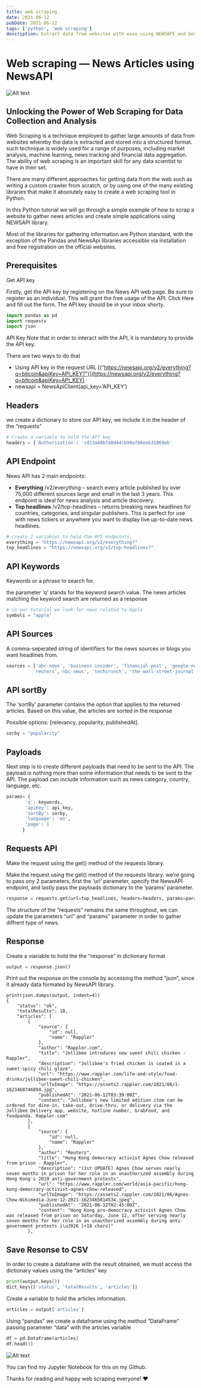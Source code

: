 ```yaml
---
title: web scraping
date: 2021-06-12
pubDate: 2021-06-12
tags: ['python', 'web scraping']
description: Extract data from websites with ease using NEWSAPI and boost your data science skills
---
```


# Web scraping — News Articles using NewsAPI

![Alt text](/images/web-scraping.png)

## Unlocking the Power of Web Scraping for Data Collection and Analysis

Web Scraping is a technique employed to gather large amounts of data from websites whereby the data
is extracted and stored into a structured format. such technique is widely used for a range of
purposes, including market analysis, machine learning, news tracking and financial data aggregation.
The ability of web scraping is an important skill for any data scientist to have in their set.

There are many different approaches for getting data from the web such as writing a custom crawler
from scratch, or by using one of the many existing libraries that make it absolutely easy to create
a web scraping tool in Python.

In this Python tutorial we will go through a simple example of how to scrap a website to gather news
articles and create simple applications using NEWSAPI library.

Most of the libraries for gathering information are Python standard, with the exception of the
Pandas and NewsApi libraries accessible via installation and free registration on the official
websites.

## Prerequisites

Get API key

Firstly, get the API key by registering on the News API web page. Be sure to register as an
individual. This will grant the free usage of the API. Click Here and fill out the form. The API key
should be in your inbox shorty.

```python
import pandas as pd
import requests
import json
```

API Key Note that in order to interact with the API, it is mandatory to provide the API key.

There are two ways to do that

- Using API key in the request URL
  [(“https://newsapi.org/v2/everything?q=bitcoin&apiKey=API_KEY?")](https://newsapi.org/v2/everything?q=bitcoin&apiKey=API_KEY)
- newsapi = NewsApiClient(api_key=’API_KEY’)

## Headers

we create a dictionary to store our API key, we include it in the header of the “requests”

```python
# Create a variable to hold the API key
headers = {'Authorization': 'cd23a40b7a0d44cb99af86eeb31869eb'
```

## API Endpoint

News API has 2 main endpoints:

- **Everything** /v2/everything – search every article published by over 75,000 different sources
  large and small in the last 3 years. This endpoint is ideal for news analysis and article
  discovery.
- **Top headlines** /v2/top-headlines – returns breaking news headlines for countries, categories,
  and singular publishers. This is perfect for use with news tickers or anywhere you want to display
  live up-to-date news headlines.

```python
# create 2 variables to hold the API endpoints.
everything = "https://newsapi.org/v2/everything?"
top_headlines = "https://newsapi.org/v2/top-headlines?"
```

## API Keywords

Keywords or a phrase to search for.

the parameter ‘q’ stands for the keyword search value. The news articles matching the keyword search
are returned as a response

```python
# in our tutorial we look for news related to Apple
symbols = "apple"
```

## API Sources

A comma-seperated string of identifiers for the news sources or blogs you want headlines from.

```python
sources = ['abc-news', 'business-insider', 'financial-post', 'google-news',
          'reuters','nbc-news', 'techcrunch', 'the-wall-street-journal']
```

## API sortBy

The ‘sortBy’ parameter contains the option that applies to the returned articles. Based on this
value, the articles are sorted in the response

Possible options: [relevancy, popularity, publishedAt].

```python
sorby = "popularity"
```

## Payloads

Next step is to create different payloads that need to be sent to the API. The payload is nothing
more than some information that needs to be sent to the API. The payload can include information
such as news category, country, language, etc.

```python
params= {
       'q': keywords,
       'apiKey': api_key,
       'sortBy': sorby,
       'language': 'en',
       'page': 1
      }
```

## Requests API

Make the request using the get() method of the requests library.

Make the request using the get() method of the requests library. we’re going to pass ony 2
parameters, first the ‘url’ parameter, specify the NewsAPI endpoint, and lastly pass the payloads
dictionary to the ‘params’ parameter.

```python
response = requests.get(url=top_headlines, headers=headers, params=params)
```

The structure of the “requests” remains the same throughout, we can update the parameters “url” and
“params” parameter in order to gather diffrent type of news.

## Response

Create a viariable to hold the the “response” in dictionary format

```python
output = response.json()
```

Print out the response on the console by accessing the method “json”, since it already data formated
by NewsAPI library.

```
print(json.dumps(output, indent=4))
{
    "status": "ok",
    "totalResults": 10,
    "articles": [
        {
            "source": {
                "id": null,
                "name": "Rappler"
            },
            "author": "Rappler.com",
            "title": "Jollibee introduces new sweet chili chicken - Rappler",
            "description": "Jollibee's fried chicken is coated in a sweet-spicy chili glaze",
            "url": "https://www.rappler.com/life-and-style/food-drinks/jollibee-sweet-chili-chicken",
            "urlToImage": "https://assets2.rappler.com/2021/06/1-1623468746894.jpg",
            "publishedAt": "2021-06-12T03:39:00Z",
            "content": "Jollibee's new limited edition item can be ordered for dine-in, take-out, drive-thru, or delivery via the Jollibee Delivery app, website, hotline number, GrabFood, and foodpanda. Rappler.com"
        },
        {
            "source": {
                "id": null,
                "name": "Rappler"
            },
            "author": "Reuters",
            "title": "Hong Kong democracy activist Agnes Chow released from prison - Rappler",
            "description": "(1st UPDATE) Agnes Chow serves nearly seven months in prison for her role in an unauthorized assembly during Hong Kong's 2019 anti-government protests",
            "url": "https://www.rappler.com/world/asia-pacific/hong-kong-democracy-activist-agnes-chow-released",
            "urlToImage": "https://assets2.rappler.com/2021/06/Agnes-Chow-Wikimedia-June-12-2021-1623465814534.jpeg",
            "publishedAt": "2021-06-12T02:45:00Z",
            "content": "Hong Kong pro-democracy activist Agnes Chow was released from prison on Saturday, June 12, after serving nearly seven months for her role in an unauthorized assembly during anti-government protests i\u2026 [+18 chars]"
        },

```

## Save Resonse to CSV

In order to create a dataframe with the result obtained, we must access the dictionary values using
the “articles” key

```python
print(output.keys())
dict_keys(['status', 'totalResults', 'articles'])
```

Create a variable to hold the articles information.

```python
articles = output['articles']

```

Using “pandas” we create a dataframe using the method “DataFrame” passing parameter “data” with the
articles variable

```python
df = pd.DataFrame(articles)
df.head(3)
```

![Alt text](/images/web-scraping-1.png)

You can find my Jupyter Notebook for this on my Github.

Thanks for reading and happy web scraping everyone! ❤️
